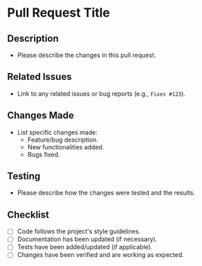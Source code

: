 # Pull Request Title

## Description
- Please describe the changes in this pull request.

## Related Issues
- Link to any related issues or bug reports (e.g., `Fixes #123`).

## Changes Made
- List specific changes made:
  - Feature/bug description.
  - New functionalities added.
  - Bugs fixed.

## Testing
- Please describe how the changes were tested and the results.

## Checklist
- [ ] Code follows the project's style guidelines.
- [ ] Documentation has been updated (if necessary).
- [ ] Tests have been added/updated (if applicable).
- [ ] Changes have been verified and are working as expected.
